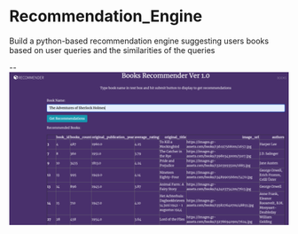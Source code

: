 # Recommendation_Engine
Build a python-based recommendation engine suggesting users books based on user queries and the similarities of the queries


--
![Book Recommendation](https://github.com/Nam-H-Nguyen/Recommendation_Engine/blob/master/BooksRecommendation/images/book_recommendation.PNG)
